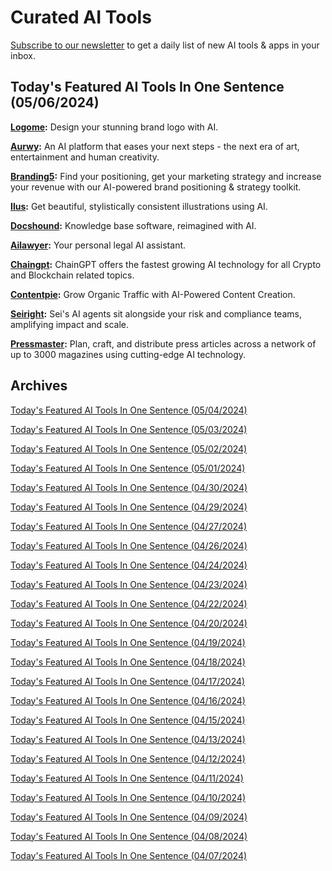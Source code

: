 # Curated AI Tools

[Subscribe to our newsletter](https://curatedaitools.substack.com/) to get a daily list of new AI tools & apps in your inbox.

## Today's Featured AI Tools In One Sentence (05/06/2024)

**[Logome](https://www.logome.ai/):** Design your stunning brand logo with AI.

**[Aurwy](https://aurwy.com/):** An AI platform that eases your next steps - the next era of art, entertainment and human creativity.

**[Branding5](https://www.branding5.com/):** Find your positioning, get your marketing strategy and increase your revenue with our AI-powered brand positioning & strategy toolkit.

**[Ilus](https://ilus.ai/):** Get beautiful, stylistically consistent illustrations using AI.

**[Docshound](https://docshound.com/):** Knowledge base software, reimagined with AI.

**[Ailawyer](https://ailawyer.pro/):** Your personal legal AI assistant.

**[Chaingpt](https://www.chaingpt.org/):** ChainGPT offers the fastest growing AI technology for all Crypto and Blockchain related topics.

**[Contentpie](https://www.contentpie.ai/):** Grow Organic Traffic with AI-Powered Content Creation.

**[Seiright](https://www.seiright.com/):** Sei's AI agents sit alongside your risk and compliance teams, amplifying impact and scale.

**[Pressmaster](https://www.pressmaster.ai/):** Plan, craft, and distribute press articles across a network of up to 3000 magazines using cutting-edge AI technology.

## Archives

[Today's Featured AI Tools In One Sentence (05/04/2024)](https://curatedaitools.substack.com/p/todays-featured-ai-tools-in-one-sentence-0b8)

[Today's Featured AI Tools In One Sentence (05/03/2024)](https://curatedaitools.substack.com/p/todays-featured-ai-tools-in-one-sentence-025)

[Today's Featured AI Tools In One Sentence (05/02/2024)](https://curatedaitools.substack.com/p/todays-featured-ai-tools-in-one-sentence-db2)

[Today's Featured AI Tools In One Sentence (05/01/2024)](https://curatedaitools.substack.com/p/todays-featured-ai-tools-in-one-sentence-1d7)

[Today's Featured AI Tools In One Sentence (04/30/2024)](https://curatedaitools.substack.com/p/todays-featured-ai-tools-in-one-sentence-f2f)

[Today's Featured AI Tools In One Sentence (04/29/2024)](https://curatedaitools.substack.com/p/todays-featured-ai-tools-in-one-sentence-a28)

[Today's Featured AI Tools In One Sentence (04/27/2024)](https://curatedaitools.substack.com/p/todays-featured-ai-tools-in-one-sentence-00e)

[Today's Featured AI Tools In One Sentence (04/26/2024)](https://curatedaitools.substack.com/p/todays-featured-ai-tools-in-one-sentence-87c)

[Today's Featured AI Tools In One Sentence (04/24/2024)](https://curatedaitools.substack.com/p/todays-featured-ai-tools-in-one-sentence-acc)

[Today's Featured AI Tools In One Sentence (04/23/2024)](https://curatedaitools.substack.com/p/todays-featured-ai-tools-in-one-sentence-1a4)

[Today's Featured AI Tools In One Sentence (04/22/2024)](https://curatedaitools.substack.com/p/todays-featured-ai-tools-in-one-sentence-dc9)

[Today's Featured AI Tools In One Sentence (04/20/2024)](https://curatedaitools.substack.com/p/todays-featured-ai-tools-in-one-sentence-4b5)

[Today's Featured AI Tools In One Sentence (04/19/2024)](https://curatedaitools.substack.com/p/todays-featured-ai-tools-in-one-sentence-7dd)

[Today's Featured AI Tools In One Sentence (04/18/2024)](https://curatedaitools.substack.com/p/todays-featured-ai-tools-in-one-sentence-554)

[Today's Featured AI Tools In One Sentence (04/17/2024)](https://curatedaitools.substack.com/p/todays-featured-ai-tools-in-one-sentence-a82)

[Today's Featured AI Tools In One Sentence (04/16/2024)](https://curatedaitools.substack.com/p/todays-featured-ai-tools-in-one-sentence-21e)

[Today's Featured AI Tools In One Sentence (04/15/2024)](https://curatedaitools.substack.com/p/todays-featured-ai-tools-in-one-sentence-d3a)

[Today's Featured AI Tools In One Sentence (04/13/2024)](https://curatedaitools.substack.com/p/todays-featured-ai-tools-in-one-sentence-c1f)

[Today's Featured AI Tools In One Sentence (04/12/2024)](https://curatedaitools.substack.com/p/todays-featured-ai-tools-in-one-sentence-a91)

[Today's Featured AI Tools In One Sentence (04/11/2024)](https://curatedaitools.substack.com/p/todays-featured-ai-tools-in-one-sentence-0a9)

[Today's Featured AI Tools In One Sentence (04/10/2024)](https://curatedaitools.substack.com/p/todays-featured-ai-tools-in-one-sentence-288)

[Today's Featured AI Tools In One Sentence (04/09/2024)](https://curatedaitools.substack.com/p/todays-featured-ai-tools-in-one-sentence-1a0)

[Today's Featured AI Tools In One Sentence (04/08/2024)](https://curatedaitools.substack.com/p/todays-featured-ai-tools-in-one-sentence-d81)

[Today's Featured AI Tools In One Sentence (04/07/2024)](https://curatedaitools.substack.com/p/todays-featured-ai-tools-in-one-sentence)
